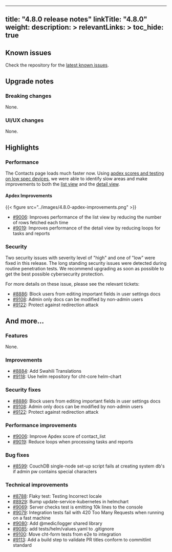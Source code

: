 
---
title: "4.8.0 release notes"
linkTitle: "4.8.0"
weight:
description: >
relevantLinks: >
toc_hide: true
---

## Known issues

Check the repository for the [latest known issues](https://github.com/medic/cht-core/issues?q=is%3Aissue+label%3A%22Affects%3A+4.8.0%22).

## Upgrade notes

### Breaking changes

None.

### UI/UX changes

None.


## Highlights

### Performance

The Contacts page loads much faster now. Using [apdex scores and testing on low spec devices](https://forum.communityhealthtoolkit.org/t/evaluating-app-performance-using-apdex-lets-dive-in-and-look-at-an-example/3475), we were able to identify slow areas and make improvements to both the [list view](https://forum.communityhealthtoolkit.org/t/performance-improvements-on-the-contacts-page-list-view/3501) and the [detail view](https://forum.communityhealthtoolkit.org/t/performance-improvements-on-the-contacts-page-detail-view/3486). 

#### Apdex Improvements

{{< figure src="../images/4.8.0-apdex-improvements.png" >}}

- [#9006](https://github.com/medic/cht-core/issues/9006): Improves performance of the list view by reducing the number of rows fetched each time
- [#9019](https://github.com/medic/cht-core/issues/9019): Improves performance of the detail view by reducing loops for tasks and reports


### Security

Two security issues with severity level of "high" and one of "low" were fixed in this release. The long standing security issues were detected during routine penetration tests. We recommend upgrading as soon as possible to get the best possible cybersecurity protection.

For more details on these issue, please see the relevant tickets:

- [#8886](https://github.com/medic/cht-core/issues/8886): Block users from editing important fields in user settings docs
- [#9108](https://github.com/medic/cht-core/issues/9108): Admin only docs can be modified by non-admin users
- [#9122](https://github.com/medic/cht-core/issues/9122): Protect against redirection attack

## And more...

### Features

None.

### Improvements

- [#8884](https://github.com/medic/cht-core/issues/8884): Add Swahili Translations
- [#9118](https://github.com/medic/cht-core/issues/9118): Use helm repository for cht-core helm-chart

### Security fixes

- [#8886](https://github.com/medic/cht-core/issues/8886): Block users from editing important fields in user settings docs
- [#9108](https://github.com/medic/cht-core/issues/9108): Admin only docs can be modified by non-admin users
- [#9122](https://github.com/medic/cht-core/issues/9122): Protect against redirection attack

### Performance improvements

- [#9006](https://github.com/medic/cht-core/issues/9006): Improve Apdex score of contact_list
- [#9019](https://github.com/medic/cht-core/issues/9019): Reduce loops when processing tasks and reports 

### Bug fixes

- [#8599](https://github.com/medic/cht-core/issues/8599): CouchDB single-node set-up script fails at creating system db's if admin pw contains special characters

### Technical improvements

- [#8788](https://github.com/medic/cht-core/issues/8788): Flaky test: Testing Incorrect locale
- [#8929](https://github.com/medic/cht-core/issues/8929): Bump update-service-kubernetes in helmchart
- [#9069](https://github.com/medic/cht-core/issues/9069): Server checks test is emitting 10k lines to the console
- [#9079](https://github.com/medic/cht-core/issues/9079): Integration tests fail with 420 Too Many Requests when running on a fast machine
- [#9080](https://github.com/medic/cht-core/issues/9080): Add @medic/logger shared library
- [#9085](https://github.com/medic/cht-core/issues/9085): add tests/helm/values.yaml to .gitignore
- [#9100](https://github.com/medic/cht-core/issues/9100): Move cht-form tests from e2e to integration
- [#9113](https://github.com/medic/cht-core/issues/9113): Add a build step to validate PR titles conform to commitlint standard


